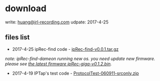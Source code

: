 # download

write: huang@irl-recording.com
udpate: 2017-4-25

## files list


* 2017-4-25 ipRec-find code - [ipRec-find-v0.0.1.tar.gz](ipRec-find-v0.0.1.tar.gz)

*note: ipRec-find-dameon running new os. you need update new firmware. please see [the latest firmware ipRec-giga-v0.1.2.bin](../os/).*


* 2017-4-19 IPTap's test code - [ProtocolTest-060911-srconly.zip](ProtocolTest-060911-srconly.zip)

 
